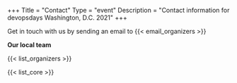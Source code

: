 +++
Title = "Contact"
Type = "event"
Description = "Contact information for devopsdays Washington, D.C. 2021"
+++

Get in touch with us by sending an email to {{< email_organizers >}}

**Our local team**

{{< list_organizers >}}


{{< list_core >}}
